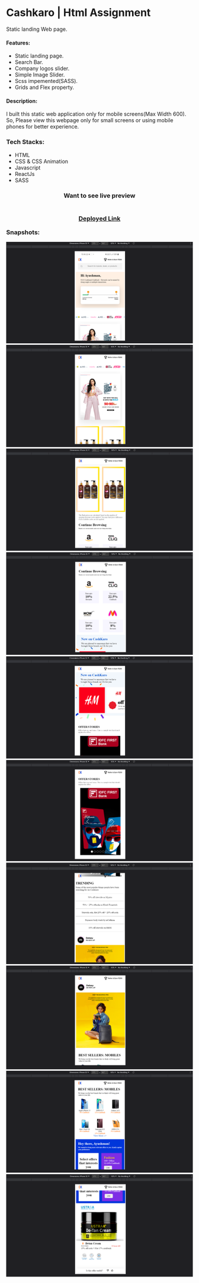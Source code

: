 <h1>Cashkaro | Html Assignment</h1>
<p>Static landing Web page.</p>
<h4>Features:</h4>
<ul>
  <li>Static landing page.</li>
  <li>Search Bar.</li>
  <li>Company logos slider.</li>
  <li>Simple Image Slider.</li>
  <li>Scss impemented(SASS).</li>
  <li>Grids and Flex property.</li>
</ul>

<h4>Description:</h4>
<p color="gray">I built this static web application only for mobile screens(Max Width 600). So, Please view this webpage only for small screens or using mobile phones for better experience.</p>

<h3 align="left">Tech Stacks:</h3>
<p align="left">
  <ul>
    <li>HTML</li>
    <li>CSS & CSS Animation</li>
    <li>Javascript</li>
    <li>ReactJs</li>
    <li>SASS</li>
  </ul>
</p>

<h3 align="center" > Want to see live preview <h3>
<p align="center">
<br />
<a target="blank" href="https://cashkaro.vercel.app/">Deployed Link</a>
</p>
 

Snapshots:
 
![](/Images/1.png)
![](/Images/2.png)
![](/Images/3.png)
![](/Images/4.png)
![](/Images/5.png)
![](/Images/6.png)
![](/Images/7.png)
![](/Images/8.png)
![](/Images/9.png)
![](/Images/10.png)
